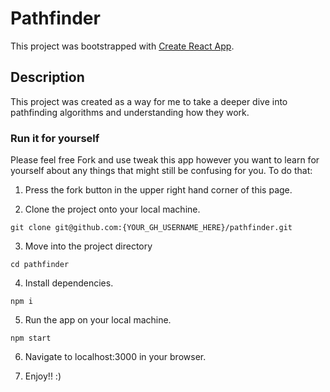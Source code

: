 # Pathfinder

This project was bootstrapped with [Create React App](https://github.com/facebook/create-react-app).

## Description

This project was created as a way for me to take a deeper dive into pathfinding algorithms and understanding how they work.

### Run it for yourself

Please feel free Fork and use tweak this app however you want to learn for yourself about any things that might still be confusing for you. To do that:

1. Press the fork button in the upper right hand corner of this page.

2. Clone the project onto your local machine.

  ``` git clone git@github.com:{YOUR_GH_USERNAME_HERE}/pathfinder.git ```

3. Move into the project directory

  ``` cd pathfinder ```

4. Install dependencies.

  ``` npm i ```

5. Run the app on your local machine.

  ``` npm start ```

6. Navigate to localhost:3000 in your browser.

7. Enjoy!! :)
